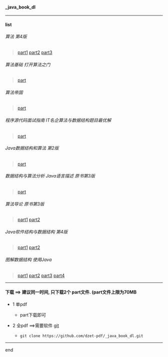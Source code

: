 #### _java_book_dl

---

#### list

###### 算法 第4版

> [part1](https://github.com/dzet-share/_java_book_dl/blob/master/file/Algorithms-4th-651p-181M.part1.rar)
> [part2](https://github.com/dzet-share/_java_book_dl/blob/master/file/Algorithms-4th-651p-181M.part2.rar)
> [part3](https://github.com/dzet-share/_java_book_dl/blob/master/file/Algorithms-4th-651p-181M.part3.rar)

###### 算法基础 打开算法之门

> [part](https://github.com/dzet-share/_java_book_dl/blob/master/file/Algorithms_Unlocked-249p-40M.rar)

###### 算法帝国

> [part](https://github.com/dzet-share/_java_book_dl/blob/master/file/Automate_This-How_Algorithms_Came_to_Rule_Our_World-233p-21M.rar)

###### 程序源代码面试指南 IT名企算法与数据结构题目最优解

> [part](https://github.com/dzet-share/_java_book_dl/blob/master/file/cxydm_mszn_IT_mqsf_y_sjjg_tm_zyj-532p-80M.rar)

###### Java数据结构和算法 第2版

> [part](https://github.com/dzet-share/_java_book_dl/blob/master/file/DS_A_in_Java_2th-584p-25M.rar)

###### 数据结构与算法分析 Java语言描述 原书第3版

> [part](https://github.com/dzet-share/_java_book_dl/blob/master/file/DS_and_AA_in_Java-3th-413p-47m.rar)

###### 算法导论 原书第3版

> [part1](https://github.com/dzet-share/_java_book_dl/blob/master/file/Introduction_to_Algorithms-3th-794p-101M_.part1.rar)
> [part2](https://github.com/dzet-share/_java_book_dl/blob/master/file/Introduction_to_Algorithms-3th-794p-101M_.part2.rar)

###### Java软件结构与数据结构 第4版

> [part1](https://github.com/dzet-share/_java_book_dl/blob/master/file/Java_SS_Designing_and_Using_DS-502p-130M.part1.rar)
> [part2](https://github.com/dzet-share/_java_book_dl/blob/master/file/Java_SS_Designing_and_Using_DS-502p-130M.part2.rar)

###### 图解数据结构 使用Java

> [part1](https://github.com/dzet-share/_java_book_dl/blob/master/file/tj_sjjg_sy_java_374p-247M.part1.rar)
> [part2](https://github.com/dzet-share/_java_book_dl/blob/master/file/tj_sjjg_sy_java_374p-247M.part2.rar)
> [part3](https://github.com/dzet-share/_java_book_dl/blob/master/file/tj_sjjg_sy_java_374p-247M.part3.rar)
> [part4](https://github.com/dzet-share/_java_book_dl/blob/master/file/tj_sjjg_sy_java_374p-247M.part4.rar)

---

#### 下载 ==> 建议同一时间, 只下载2个 part文件. (part文件上限为70MB

 - 1 单pdf
    - part下载即可

 - 2 全pdf ==>需要软件 [git](https://gitforwindows.org/)
    - ```git clone https://github.com/dzet-pdf/_java_book_dl.git```


---

end
